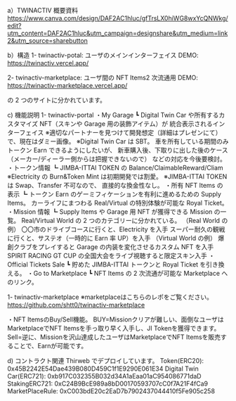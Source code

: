 a）TWINACTIV 概要資料
https://www.canva.com/design/DAF2AC1hluc/gfTrsLX0hiWG8wxYcQNWkg/edit?utm_content=DAF2AC1hluc&utm_campaign=designshare&utm_medium=link2&utm_source=sharebutton

b）構造
1- twinactiv-potal: ユーザのメインインターフェイス
   DEMO: https://twinactiv.vercel.app/

2- twinactiv-marketplace: ユーザ間の NFT Items2 次流通用
   DEMO: https://twinactiv-marketplace.vercel.app/

の 2 つのサイトに分かれています。

c) 機能説明
1- twinactiv-portal
   ・My Garage
     ┗ Digital Twin Car や所有するカスタマイズ NFT（スキンや Garage 用の装飾アイテム）が
        統合表示されるインターフェイス
        ※適切なパートナーを見つけて開発想定（詳細はプレゼンにて）で、現在はダミー画像。
        ※Digital Twin Car は SBT。
           車を所有している期間のみトークン Earn できるようにしたいが、
           新車購入後、下取りに出した後のケース
           （メーカー/ディーラー側からは把握できないので）
           などの対応を今後要検討。
   ・トークン情報
     ┗ JIMBA-ITTAI TOKEN の Balance/ClaimableReward/Cliam
        ※Electricity の Burn&Token Mint は初期開発では割愛。
        ※JIMBA-ITTAI TOKEN は Swap、Transfer 不可なので、
           直接的な換金性なし。
   ・所有 NFT Items の表示
     ┗ トークン Earn のゲーミフィケーションを有利に進めるための Supply Items。
        カーライフにまつわる Real/Virtual の特別体験が可能な Royal Ticket。
   ・Mission 情報
     ┗ Supply Items や Garage 用 NFT が獲得できる Mission の一覧。
        Real/Virtual World の 2 つのカテゴリーに分かれている。
        （Real World の例）
        〇〇市のドライブコースに行くと、Electricity を入手
        スーパー耐久の観戦に行くと、サステオ（一時的に Earn 率 UP）を入手
        （Virtual World の例）
        爆創クラブをプレイすると Garage の内装を変化させるカスタム NFT を入手
        SPIRIT RACING GT CUP の全国大会をライブ視聴すると限定スキン入手
   ・Official Tickets Sale
     ┗ 貯めた JIMBA-ITTAI トークンと Royal Ticket を引き換える。
   ・Go to Marketplace
     ┗ NFT Items の 2 次流通が可能な Marketplace へのリンク。

1- twinactiv-marketplace
※marketplaceはこちらのレポをご覧ください。
https://github.com/shtt0/twinactiv-marketplace

・NFT ItemsのBuy/Sell機能。
BUY=Missionクリアが難しい、面倒なユーザはMarketplaceでNFT Itemsを手っ取り早く入手し、JI Tokenを獲得できます。
Sell=逆に、Missionを沢山達成したユーザはMarketplaceでNFT Itemsを販売することで、Earnが可能です。

d) コントラクト関連
   Thirweb でデプロイしています。
   Token(ERC20): 0x45B2242E54Dae439B080D459C1f1E9290E061E34
   Digital Twin Car(ERC721): 0xb917C032355B032d34A1aEaa01aC954086771daD
   StakingERC721: 0xC24B9BcE989a8bD00170593707cC0f7A21F4fCa9
   MarketPlaceRule: 0xC003bdE20c2EaD7b7902437044410f5Fe905c258
